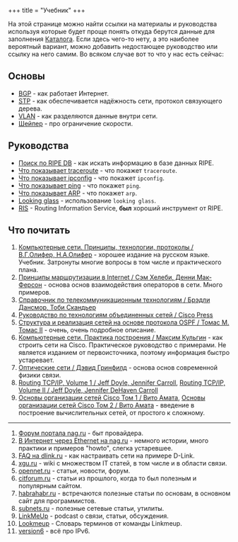 +++
title = "Учебник"
+++

На этой странице можно найти ссылки на материалы и руководства используя которые будет проще понять откуда берутся данные для заполнения [Каталога](/dir/). Если здесь чего-то нету, а это наиболее вероятный вариант, можно добавить недостающее руководство или ссылку на него самим. Во всяком случае вот то что у нас есть сейчас:

## Основы

 - [BGP](bgp/) - как работает Интернет.
 - [STP](stp/) - как обеспечивается надёжность сети, протокол связующего дерева.
 - [VLAN](vlan/) - как разделяются данные внутри сети.
 - [Шейпер](shaper/) - про ограничение скорости.

## Руководства

 - [Поиск по RIPE DB](ripedb/) - как искать информацию в базе данных RIPE.
 - [Что показывает traceroute](traceroute/) - что покажет `traceroute`.
 - [Что показывает ipconfig](ipconfig/) - что покажет `ipconfig`.
 - [Что показывает ping](ping/) - что покажет `ping`.
 - [Что показывает ARP](arp/) - что покажет `arp`.
 - [Looking glass](lookingglass/) - использование `looking glass`.
 - [RIS](ris/) - Routing Information Service, **был** хороший инструмент от RIPE.

## Что почитать

 1. [Компьютерные сети. Принципы, технологии, протоколы / В.Г.Олифер, Н.А.Олифер](http://www.ozon.ru/context/detail/id/2409503/) - хорошее издание на русском языке. Учебник. Затронуты многие вопросы в том числе и практического плана.
 1. [Принципы маршрутизации в Internet / Сэм Хелеби, Денни Мак-Ферсон](http://www.ozon.ru/context/detail/id/147862/) - основа основ взаимодействия операторов в сети. Много примеров.
 1. [Справочник по телекоммуникационным технологиям / Брэдли Дансмор, Тоби Скандьер](http://www.ozon.ru/context/detail/id/1580713/)
 1. [Руководство по технологиям объединенных сетей / Cisco Press](http://www.ozon.ru/context/detail/id/2317690/)
 1. [Структура и реализация сетей на основе протокола OSPF / Томас М. Томас II](http://www.ozon.ru/context/detail/id/1671897/) - очень, очень подробное описание.
 1. [Компьютерные сети. Практика построения / Максим Кульгин](http://www.ozon.ru/context/detail/id/1477015/) - как строить сети на Cisco. Практическое руководство с примерами. Не является изданием от первоисточника, поэтому информация быстро устаревает.
 1. [Оптические сети / Дэвид Гринфилд](http://www.ozon.ru/context/detail/id/1217532/) - основа основ современной физики связи.
 1. [Routing TCP/IP, Volume 1 / Jeff Doyle, Jennifer Carroll](http://www.ozon.ru/context/detail/id/2907279/), [Routing TCP/IP, Volume II / Jeff Doyle, Jennifer DeHaven Carroll](http://www.ozon.ru/context/detail/id/1830548/)
 1. [Основы организации сетей Cisco Том 1 / Вито Амата](http://www.ozon.ru/context/detail/id/1048367/), [Основы организации сетей Cisco Том 2 / Вито Амата](http://www.ozon.ru/context/detail/id/1112524/) - введение в построение вычислительных сетей, от простого к сложному.

----
 1. [Форум портала nag.ru](http://forum.nag.ru) - быт провайдера.
 1. [В Интернет через Ethernet на nag.ru](http://nag.ru/projects/book/) - немного истории, много практики и примеров "howto", слегка устаревшее.
 1. [FAQ на dlink.ru](http://dlink.ru/ru/faq/) - как настраивать сети на примере D-Link.
 1. [xgu.ru](http://xgu.ru/) - wiki с множеством IT статей, в том числе и в области связи.
 1. [opennet.ru](http://www.opennet.ru/) - статьи, новости, форум.
 1. [citforum.ru](http://citforum.ru/) - статьи из прошлого, когда то был полезным и популярным сайтом.
 1. [habrahabr.ru](http://habrahabr.ru/) - встречаются полезные статьи по основам, в основном сайт для программистов.
 1. [subnets.ru](http://subnets.ru/) - полезные сетевые статьи, утилиты.
 1. [LinkMeUp](http://linkmeup.ru) - podcast о связи, статьи, обсуждения.
 1. [Lookmeup](http://lookmeup.linkmeup.ru) - Cловарь терминов от команды Linkmeup.
 1. [version6](http://version6.ru/) - всё про IPv6.

